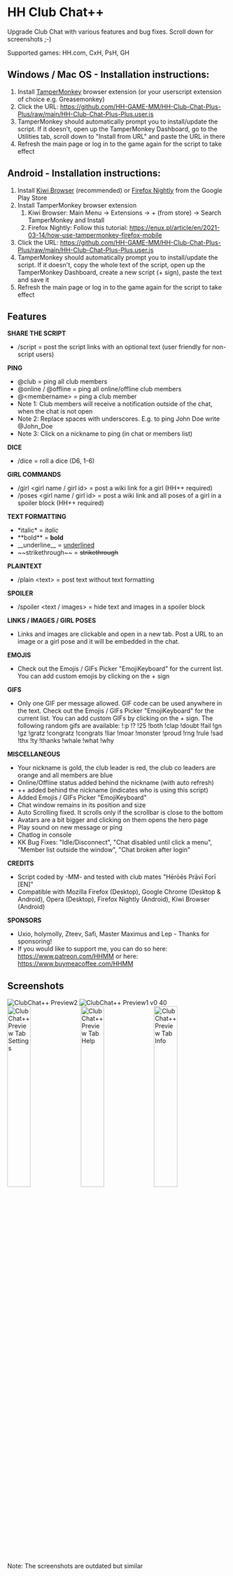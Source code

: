 # HH Club Chat++
Upgrade Club Chat with various features and bug fixes. Scroll down for screenshots ;-)

Supported games: HH.com, CxH, PsH, GH

## Windows / Mac OS - Installation instructions:
1. Install [TamperMonkey](https://www.tampermonkey.net) browser extension (or your userscript extension of choice e.g. Greasemonkey)
2. Click the URL: https://github.com/HH-GAME-MM/HH-Club-Chat-Plus-Plus/raw/main/HH-Club-Chat-Plus-Plus.user.js
3. TamperMonkey should automatically prompt you to install/update the script. If it doesn't, open up the TamperMonkey Dashboard, go to the Utilities tab, scroll down to "Install from URL" and paste the URL in there
4. Refresh the main page or log in to the game again for the script to take effect

## Android - Installation instructions:
1. Install [Kiwi Browser](https://play.google.com/store/apps/details?id=com.kiwibrowser.browser) (recommended) or [Firefox Nightly](https://play.google.com/store/apps/details?id=org.mozilla.fenix) from the Google Play Store
2. Install TamperMonkey browser extension
    1. Kiwi Browser:  Main Menu -> Extensions -> + (from store) -> Search TamperMonkey and Install
    2. Firefox Nightly: Follow this tutorial: https://enux.pl/article/en/2021-03-14/how-use-tampermonkey-firefox-mobile
3. Click the URL: https://github.com/HH-GAME-MM/HH-Club-Chat-Plus-Plus/raw/main/HH-Club-Chat-Plus-Plus.user.js
4. TamperMonkey should automatically prompt you to install/update the script. If it doesn't, copy the whole text of the script, open up the TamperMonkey Dashboard, create a new script (+ sign), paste the text and save it
5. Refresh the main page or log in to the game again for the script to take effect

## Features
**SHARE THE SCRIPT**
- /script <optional text> = post the script links with an optional text (user friendly for non-script users)

**PING**
- @club = ping all club members
- @online / @offline = ping all online/offline club members
- @&lt;membername&gt; = ping a club member
- Note 1: Club members will receive a notification outside of the chat, when the chat is not open
- Note 2: Replace spaces with underscores. E.g. to ping John Doe write @John_Doe
- Note 3: Click on a nickname to ping (in chat or members list)

**DICE**
- /dice = roll a dice (D6, 1-6)

**GIRL COMMANDS**
- /girl  &lt;girl name / girl id&gt; = post a wiki link for a girl (HH++ required)
- /poses &lt;girl name / girl id&gt; = post a wiki link and all poses of a girl in a spoiler block (HH++ required)

**TEXT FORMATTING**
- &#42;italic&#42; = *italic*
- &#42;&#42;bold&#42;&#42; = **bold**
- &#95;&#95;underline&#95;&#95; = <ins>underlined</ins>
- &#126;&#126;strikethrough&#126;&#126; = ~~strikethrough~~

**PLAINTEXT**
- /plain &lt;text&gt; = post text without text formatting

**SPOILER**
- /spoiler &lt;text / images&gt; = hide text and images in a spoiler block

**LINKS / IMAGES / GIRL POSES**
- Links and images are clickable and open in a new tab. Post a URL to an image or a girl pose and it will be embedded in the chat.

**EMOJIS**
- Check out the Emojis / GIFs Picker "EmojiKeyboard" for the current list. You can add custom emojis by clicking on the + sign

**GIFS**
- Only one GIF per message allowed. GIF code can be used anywhere in the text. Check out the Emojis / GIFs Picker "EmojiKeyboard" for the current list. You can add custom GIFs by clicking on the + sign. The following random gifs are available: !:p !? !25 !both !clap !doubt !fail !gn !gz !gratz !congratz !congrats !liar !moar !monster !proud !rng !rule !sad !thx !ty !thanks !whale !what !why 

**MISCELLANEOUS**
- Your nickname is gold, the club leader is red, the club co leaders are orange and all members are blue
- Online/Offline status added behind the nickname (with auto refresh)
- ++ added behind the nickname (indicates who is using this script)
- Added Emojis / GIFs Picker "EmojiKeyboard"
- Chat window remains in its position and size
- Auto Scrolling fixed. It scrolls only if the scrollbar is close to the bottom
- Avatars are a bit bigger and clicking on them opens the hero page
- Play sound on new message or ping
- Chatlog in console
- KK Bug Fixes: "Idle/Disconnect", "Chat disabled until click a menu", "Member list outside the window", "Chat broken after login"

**CREDITS**
- Script coded by -MM- and tested with club mates "Hērōēs Prāvī Forī [EN]"
- Compatible with Mozilla Firefox (Desktop), Google Chrome (Desktop & Android), Opera (Desktop), Firefox Nightly (Android), Kiwi Browser (Android)

**SPONSORS**
- Uxio, holymolly, Zteev, Safi, Master Maximus and Lep - Thanks for sponsoring!
- If you would like to support me, you can do so here: https://www.patreon.com/HHMM or here: https://www.buymeacoffee.com/HHMM

## Screenshots
![ClubChat++ Preview2](https://user-images.githubusercontent.com/107755486/199144676-46b46995-faaf-4f34-8611-92c7b4de6441.png)
![ClubChat++ Preview1 v0 40](https://user-images.githubusercontent.com/107755486/227748898-003f30a7-d9d3-4c58-9bf7-e2e17d6f9ec4.png)
<img title="ClubChat++ Preview Tab Settings" src="https://user-images.githubusercontent.com/107755486/227748862-a4ed7cec-2c5d-4d57-aac6-444dd180064e.png" width="32.5%">
<img title="ClubChat++ Preview Tab Help" src="https://user-images.githubusercontent.com/107755486/227748872-12f76c99-d5d1-4486-94fc-6afd459219fc.png" width="32.5%">
<img title="ClubChat++ Preview Tab Info" src="https://user-images.githubusercontent.com/107755486/227748885-5835df8f-47ad-4ef3-b8c3-a913db4e378e.png" width="32.5%">
Note: The screenshots are outdated but similar
 

